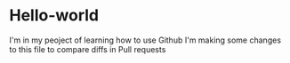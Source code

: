 # Hello-world
I'm in my peoject of learning how to use Github
I'm making some changes to this file to compare diffs in Pull requests
